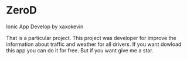 # ZeroD
Ionic App
Develop by xaxokevin

That is a particular project.
This project was developer for improve the information about traffic and weather for all drivers.
If you want dowload this app you can do it for free. But if you want give me a star.
